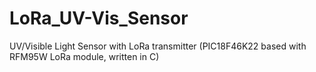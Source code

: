 # LoRa_UV-Vis_Sensor
UV/Visible Light Sensor with LoRa transmitter (PIC18F46K22 based with RFM95W LoRa module, written in C)
